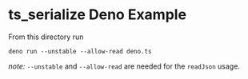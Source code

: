 # ts_serialize Deno Example

From this directory run

```
deno run --unstable --allow-read deno.ts
```

*note:* `--unstable` and `--allow-read` are needed for the `readJson` usage.